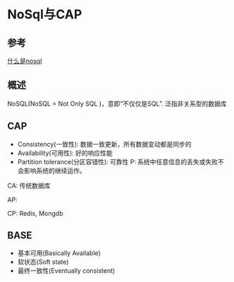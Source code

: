 # NoSql与CAP

## 参考

[什么是nosql](https://blog.csdn.net/a909301740/article/details/80149552)



## 概述

NoSQL(NoSQL = Not Only SQL )，意即“不仅仅是SQL”. 泛指非关系型的数据库



## CAP

- Consistency(一致性): 数据一致更新，所有数据变动都是同步的
- Availability(可用性): 好的响应性能
- Partition tolerance(分区容错性): 可靠性 
     P: 系统中任意信息的丢失或失败不会影响系统的继续运作。



CA: 传统数据库

AP: 

CP: Redis, Mongdb



## BASE

* 基本可用(Basically Available)
* 软状态(Soft state) 
* 最终一致性(Eventually consistent)

 

